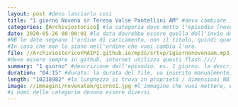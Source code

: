 ```yaml
---
layout: post #devo lasciarlo così
title: "1 giorno Novena sr Teresa Valsè Pantellini AM" #devo cambiare il nome, lasciando tra virgolette, è il nome dell'episodio del podcast
categories: [Archiviostorico] #la categoria dove metto l'episodio [novena AM] meglio fare un podcast per ogni categoria, un po' come la playlist. NB non lasciare spazi
date: 2020-05-26 00:00:01 #la data dovrebbe essere quella dell'invio del podcast, ma si può mettere una qualsiasi.
#NB le date segnano l'ordine di caricamento, non il titolo, quindi quando le carichi, se vuoi un ordine, metti le date in ordine cronologico crescente.
#In caso che non lo siano nell'ordine che vuoi cambia l'ora.
file: //ArchiviostoricoFMAIPI.github.io/mp3s/srtvp/1giornonovenaam.mp3 #File: // nome sito. nome cartella. Non serve scrivere due volte ArchiviostoricoFMAIPI. nome file, puoi caricarti tante sottocartelle in mp3s...mp3s/sottocartella/nome file.mp3 NB solo Mp3!
#deve essere sempre in github, internet utilizza questi flash ////
summary: "1 giorno" #descrizione dell'episodio. es. 1 giorno. la descrizione dell'audio.
duration: "04:15" #durata: la durata del file, va inserito manualmente, non lo fa il programma
length: "10238982" #la lunghezza si trova in proprietà / dimensioni NB in byte
image: //immagini/novenatam/giorno1.jpg #l'immagine che vuoi mettere, è la cartella su PC dove metti le immagini, NB Attenzione alle maiuscole e minuscole
#i nomi delle categorie devono essere diversi
---
```

